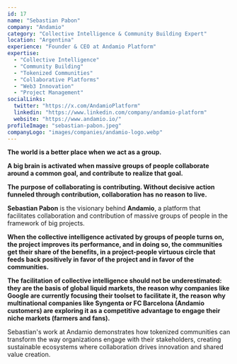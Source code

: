 ```yaml
---
id: 17
name: "Sebastian Pabon"
company: "Andamio"
category: "Collective Intelligence & Community Building Expert"
location: "Argentina"
experience: "Founder & CEO at Andamio Platform"
expertise:
  - "Collective Intelligence"
  - "Community Building"
  - "Tokenized Communities"
  - "Collaborative Platforms"
  - "Web3 Innovation"
  - "Project Management"
socialLinks:
  twitter: "https://x.com/AndamioPlatform"
  linkedin: "https://www.linkedin.com/company/andamio-platform"
  website: "https://www.andamio.io/"
profileImage: "sebastian-pabon.jpeg"
companyLogo: "images/companies/andamio-logo.webp"
---
```


**The world is a better place when we act as a group.**

**A big brain is activated when massive groups of people collaborate around a common goal, and contribute to realize that goal.**

**The purpose of collaborating is contributing. Without decisive action funneled through contribution, collaboration has no reason to live.**

**Sebastian Pabon** is the visionary behind **Andamio**, a platform that facilitates collaboration and contribution of massive groups of people in the framework of big projects. 

**When the collective intelligence activated by groups of people turns on, the project improves its performance, and in doing so, the communities get their share of the benefits, in a project-people virtuous circle that feeds back positively in favor of the project and in favor of the communities.**

**The facilitation of collective intelligence should not be underestimated: they are the basis of global liquid markets, the reason why companies like Google are currently focusing their toolset to facilitate it, the reason why multinational companies like Syngenta or FC Barcelona (Andamio customers) are exploring it as a competitive advantage to engage their niche markets (farmers and fans).**

Sebastian's work at Andamio demonstrates how tokenized communities can transform the way organizations engage with their stakeholders, creating sustainable ecosystems where collaboration drives innovation and shared value creation.
